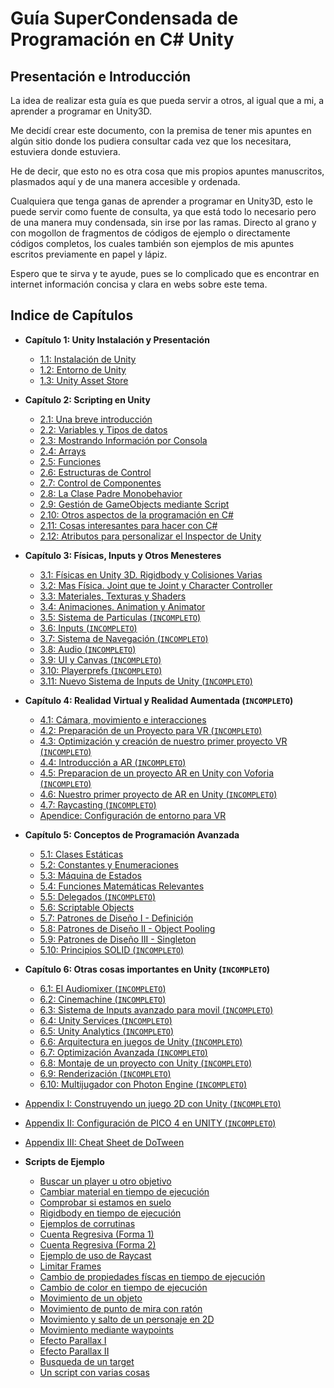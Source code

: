 # Guía SuperCondensada de Programación en C# Unity
## Presentación e Introducción
La idea de realizar esta guía es que pueda servir a otros, al igual que a mi, a aprender a programar en Unity3D.

Me decidí crear este documento, con la premisa de tener mis apuntes en algún sitio donde los pudiera consultar cada vez que los necesitara, estuviera donde estuviera.

He de decir, que esto no es otra cosa que mis propios apuntes manuscritos, plasmados aquí y de una manera accesible y ordenada.

Cualquiera que tenga ganas de aprender a programar en Unity3D, esto le puede servir como fuente de consulta, ya que está todo lo necesario pero de una manera muy condensada, sin irse por las ramas. Directo al grano y con mogollon de fragmentos de códigos de ejemplo o directamente códigos completos, los cuales también son ejemplos de mis apuntes escritos previamente en papel y lápiz.

Espero que te sirva y te ayude, pues se lo complicado que es encontrar en internet información concisa y clara en webs sobre este tema.

## Indice de Capítulos

 * **Capítulo 1: Unity Instalación y Presentación**
     * [1.1: Instalación de Unity](/docs/cap00A.md)
     * [1.2: Entorno de Unity](/docs/cap00B.md)
     * [1.3: Unity Asset Store](/docs/cap00C.md)
 * **Capítulo 2: Scripting en Unity**
     * [2.1: Una breve introducción](/docs/cap01.md)
     * [2.2: Variables y Tipos de datos](/docs/cap02.md)
     * [2.3: Mostrando Información por Consola](/docs/cap03.md)
     * [2.4: Arrays](/docs/cap04.md)
     * [2.5: Funciones](/docs/cap05.md)
     * [2.6: Estructuras de Control](/docs/cap06.md)
     * [2.7: Control de Componentes](/docs/cap07.md)
     * [2.8: La Clase Padre Monobehavior](/docs/cap08.md)
     * [2.9: Gestión de GameObjects mediante Script](/docs/cap09.md)
     * [2.10: Otros aspectos de la programación en C#](/docs/cap10.md)
     * [2.11: Cosas interesantes para hacer con C#](/docs/cap11.md)
     * [2.12: Atributos para personalizar el Inspector de Unity](/docs/cap12.md)

 * **Capítulo 3: Físicas, Inputs y Otros Menesteres**
     * [3.1: Físicas en Unity 3D. Rigidbody y Colisiones Varias](/docs/cap13.md)
     * [3.2: Mas Física. Joint que te Joint y Character Controller](/docs/cap14.md)
     * [3.3: Materiales, Texturas y Shaders](/docs/cap15.md)
     * [3.4: Animaciones. Animation y Animator](/docs/cap16.md)
     * [3.5: Sistema de Particulas (`INCOMPLETO`)](/)
     * [3.6: Inputs (`INCOMPLETO`)](/)
     * [3.7: Sistema de Navegación (`INCOMPLETO`)](/)
     * [3.8: Audio (`INCOMPLETO`)](/)
     * [3.9: UI y Canvas (`INCOMPLETO`)](/)
     * [3.10: Playerprefs (`INCOMPLETO`)](/)
     * [3.11: Nuevo Sistema de Inputs de Unity (`INCOMPLETO`)](/)

 * **Capítulo 4: Realidad Virtual y Realidad Aumentada (`INCOMPLETO`)**
     * [4.1: Cámara, movimiento e interacciones](/docs/cap80.md)
     * [4.2: Preparación de un Proyecto para VR (`INCOMPLETO`)](/)
     * [4.3: Optimización y creación de nuestro primer proyecto VR (`INCOMPLETO`)](/)
     * [4.4: Introducción a AR (`INCOMPLETO`)](/)
     * [4.5: Preparacion de un proyecto AR en Unity con Voforia (`INCOMPLETO`)](/)
     * [4.6: Nuestro primer proyecto de AR en Unity (`INCOMPLETO`)](/)
     * [4.7: Raycasting (`INCOMPLETO`)](/)
     * [Apendice: Configuración de entorno para VR](/docs/apendiceVR.md)

 * **Capítulo 5: Conceptos de Programación Avanzada**
     * [5.1: Clases Estáticas](/docs/cap17.md) 
     * [5.2: Constantes y Enumeraciones](/docs/cap18.md)
     * [5.3: Máquina de Estados](/docs/cap19.md)
     * [5.4: Funciones Matemáticas Relevantes](/docs/cap12_1.md)
     * [5.5: Delegados (`INCOMPLETO`)](/docs/cap12_2.md)
     * [5.6: Scriptable Objects](/docs/cap20.md)
     * [5.7: Patrones de Diseño I - Definición](/docs/cap21.md)
     * [5.8: Patrones de Diseño II - Object Pooling](/docs/cap22.md)
     * [5.9: Patrones de Diseño III - Singleton](/docs/cap23.md)
     * [5.10: Principios SOLID (`INCOMPLETO`)](/)
     
 * **Capítulo 6: Otras cosas importantes en Unity (`INCOMPLETO`)**
     * [6.1: El Audiomixer (`INCOMPLETO`)](/)
     * [6.2: Cinemachine (`INCOMPLETO`)](/)
     * [6.3: Sistema de Inputs avanzado para movil (`INCOMPLETO`)](/)
     * [6.4: Unity Services (`INCOMPLETO`)](/)
     * [6.5: Unity Analytics (`INCOMPLETO`)](/)
     * [6.6: Arquitectura en juegos de Unity (`INCOMPLETO`)](/)
     * [6.7: Optimización Avanzada (`INCOMPLETO`)](/)
     * [6.8: Montaje de un proyecto con Unity (`INCOMPLETO`)](/)
     * [6.9: Renderización (`INCOMPLETO`)](/)
     * [6.10: Multijugador con Photon Engine (`INCOMPLETO`)](/)

 * [Appendix I: Construyendo un juego 2D con Unity (`INCOMPLETO`)](/docs/wiki/README.md)
 * [Appendix II: Configuración de PICO 4 en UNITY (`INCOMPLETO`)](/docs/wiki/chuletas.md)
 * [Appendix III: Cheat Sheet de DoTween](/docs/wiki/05_DoTweenCheatSheet_I.md)

 * **Scripts de Ejemplo**
     * [Buscar un player u otro objetivo](/scripts/BuscarPlayer.cs)
     * [Cambiar material en tiempo de ejecución](/scripts/ChangeMaterial.cs)
     * [Comprobar si estamos en suelo](/scripts/CheckGround.cs)
     * [Rigidbody en tiempo de ejecución](/scripts/ControlRigidBody.cs)
     * [Ejemplos de corrutinas](/scripts/Corrutinas.cs)
     * [Cuenta Regresiva (Forma 1)](/scripts/CountDown.cs)
     * [Cuenta Regresiva (Forma 2)](/scripts/CountDownTimer.cs)
     * [Ejemplo de uso de Raycast](/scripts/EjemploBasicoDeRaycast.cs)
     * [Limitar Frames](/scripts/FrameLimiter.cs)
     * [Cambio de propiedades físcas en tiempo de ejecución](/scripts/IgualarMasasDeObjetos.cs)
     * [Cambio de color en tiempo de ejecución](/scripts/MaterialColor.cs)
     * [Movimiento de un objeto](/scripts/MoverCuadrado.cs)
     * [Movimiento de punto de mira con ratón](/scripts/MovimientoMira.cs)
     * [Movimiento y salto de un personaje en 2D](/scripts/MovimientoSalto2D.cs)
     * [Movimiento mediante waypoints](/scripts/MovimientoWayPoint.cs)
     * [Efecto Parallax I](/scripts/ParallaxEffect.cs)
     * [Efecto Parallax II](/scripts/ParallaxScript.cs)
     * [Busqueda de un target](/scripts/Target.cs)
     * [Un script con varias cosas ](/scripts/TipsAndVarious.cs)